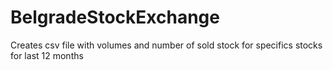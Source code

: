 # BelgradeStockExchange
Creates csv file with volumes and number of sold stock for specifics stocks for last 12 months
